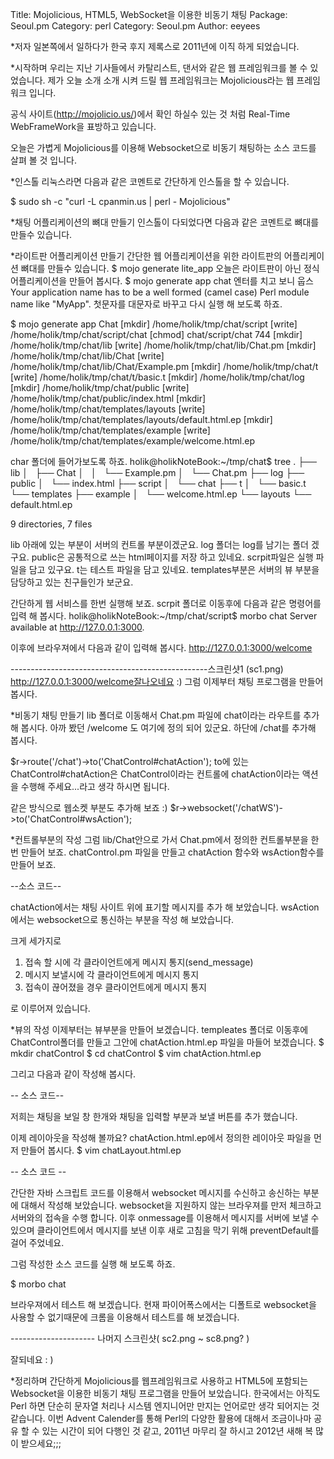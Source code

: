 Title:    Mojolicious, HTML5, WebSocket을 이용한 비동기 채팅
Package:  Seoul.pm
Category: perl
Category: Seoul.pm
Author:   eeyees




*저자
일본쪽에서 일하다가 한국 후지 제록스로 2011년에 이직 하게 되었습니다.

*시작하며
우리는 지난 기사들에서 카탈리스트, 댄서와 같은 웹 프레임워크를 볼 수 있었습니다.
제가 오늘 소개 소개 시켜 드릴 웹 프레임워크는 Mojolicious라는 웹 프레임워크 입니다.

공식 사이트(http://mojolicio.us/)에서 확인 하실수 있는 것 처럼 Real-Time WebFrameWork을 표방하고 있습니다.

오늘은 가볍게 Mojolicious를 이용해 Websocket으로 비동기 채팅하는 소스 코드를 살펴 볼 것 입니다.


*인스톨
리눅스라면 다음과 같은 코멘트로 간단하게 인스톨을 할 수 있습니다.

$ sudo sh -c "curl -L cpanmin.us | perl - Mojolicious"


*채팅 어플리케이션의 뼈대 만들기
인스톨이 다되었다면 다음과 같은 코멘트로 뼈대를 만들수 있습니다.

*라이트판 어플리케이션 만들기
간단한 웹 어플리케이션을 위한 라이트판의 어플리케이션 뼈대를 만들수 있습니다.
$ mojo generate lite_app
오늘은 라이트판이 아닌 정식 어플리케이션을 만들어 봅시다.
$ mojo generate app chat
엔터를 치고 보니 웁스
Your application name has to be a well formed (camel case) Perl module name
like "MyApp".
첫문자를 대문자로 바꾸고 다시 실행 해 보도록 하죠.

$ mojo generate app Chat
  [mkdir] /home/holik/tmp/chat/script
  [write] /home/holik/tmp/chat/script/chat
  [chmod] chat/script/chat 744
  [mkdir] /home/holik/tmp/chat/lib
  [write] /home/holik/tmp/chat/lib/Chat.pm
  [mkdir] /home/holik/tmp/chat/lib/Chat
  [write] /home/holik/tmp/chat/lib/Chat/Example.pm
  [mkdir] /home/holik/tmp/chat/t
  [write] /home/holik/tmp/chat/t/basic.t
  [mkdir] /home/holik/tmp/chat/log
  [mkdir] /home/holik/tmp/chat/public
  [write] /home/holik/tmp/chat/public/index.html
  [mkdir] /home/holik/tmp/chat/templates/layouts
  [write] /home/holik/tmp/chat/templates/layouts/default.html.ep
  [mkdir] /home/holik/tmp/chat/templates/example
  [write] /home/holik/tmp/chat/templates/example/welcome.html.ep


char 폴더에 들어가보도록 하죠.
holik@holikNoteBook:~/tmp/chat$ tree
.
├── lib
│   ├── Chat
│   │   └── Example.pm
│   └── Chat.pm
├── log
├── public
│   └── index.html
├── script
│   └── chat
├── t
│   └── basic.t
└── templates
    ├── example
    │   └── welcome.html.ep
    └── layouts
        └── default.html.ep

9 directories, 7 files

lib 아래에 있는 부분이 서버의 컨트롤 부분이겠군요.
log 폴더는 log를 남기는 폴더 겠구요.
public은 공통적으로 쓰는 html페이지를 저장 하고 있네요.
scrpit파일은 실행 파일을 담고 있구요.
t는 테스트 파일을 담고 있네요.
templates부분은 서버의 뷰 부분을 담당하고 있는 친구들인가 보군요.

간단하게 웹 서비스를 한번 실행해 보죠.
scrpit 폴더로 이동후에 다음과 같은 명령어를 입력 해 봅시다.
holik@holikNoteBook:~/tmp/chat/script$ morbo chat 
Server available at http://127.0.0.1:3000.

이후에 브라우져에서 다음과 같이 입력해 봅시다.
http://127.0.0.1:3000/welcome

-------------------------------------------------스크린샷1 (sc1.png)
http://127.0.0.1:3000/welcome잘나오네요 :)
그럼 이제부터 채팅 프로그램을 만들어 봅시다.

*비동기 채팅 만들기
lib 폴더로 이동해서 Chat.pm 파일에 chat이라는 라우트를 추가 해 봅시다.
아까 봤던 /welcome 도 여기에 정의 되어 있군요.
하단에 /chat를 추가해 봅시다.

$r->route('/chat')->to('ChatControl#chatAction');
to에 있는 ChatControl#chatAction은 ChatControl이라는 컨트롤에 chatAction이라는 액션을 수행해 주세요...라고 생각 하시면 됩니다.

같은 방식으로 웹소켓 부분도 추가해 보죠 :)
$r->websocket('/chatWS')->to('ChatControl#wsAction');

*컨트롤부분의 작성
그럼 lib/Chat안으로 가서 Chat.pm에서 정의한 컨트롤부분을 한번 만들어 보죠.
chatControl.pm 파일을 만들고 chatAction 함수와 wsAction함수를 만들어 보죠.

--소스 코드--

chatAction에서는 채팅 사이트 위에 표기할 메시지를 추가 해 보았습니다.
wsAction에서는 websocket으로 통신하는 부분을 작성 해 보았습니다.

크게 세가지로
1. 접속 할 시에 각 클라이언트에게 메시지 통지(send_message)
2. 메시지 보낼시에 각 클라이언트에게 메시지 통지
3. 접속이 끊어졌을 경우 클라이언트에게 메시지 통지

로 이루어져 있습니다.

*뷰의 작성
이제부터는 뷰부분을 만들어 보겠습니다.
templeates 폴더로 이동후에 ChatControl폴더를 만들고 그안에 chatAction.html.ep 파일을 마들어 보겠습니다.
$ mkdir chatControl
$ cd chatControl
$ vim chatAction.html.ep

그리고 다음과 같이 작성해 봅시다.

-- 소스 코드--

저희는 채팅을 보일 창 한개와 채팅을 입력할 부분과 보낼 버튼를 추가 했습니다.

이제 레이아웃을 작성해 볼까요?
chatAction.html.ep에서 정의한 레이아웃 파일을 먼저 만들어 봅시다.
$ vim chatLayout.html.ep

-- 소스 코드 --

간단한 자바 스크립트 코드를 이용해서 websocket 메시지를 수신하고 송신하는 부분에 대해서 작성해 보았습니다.
websocket을 지원하지 않는 브라우져를 만저 체크하고
서버와의 접속을 수행 합니다.
이후 onmessage를 이용해서 메시지를 서버에 보낼 수 있으며
클라이언트에서 메시지를 보낸 이후 새로 고침을 막기 위해 preventDefault를 걸어 주었네요.

그럼 작성한 소스 코드를 실행 해 보도록 하죠.

$ morbo chat


브라우져에서 테스트 해 보겠습니다.
현재 파이어폭스에서는 디폴트로 websocket을 사용할 수 없기때문에 크롬을 이용해서 테스트를 해 보겠습니다.

--------------------- 나머지 스크린샷( sc2.png ~ sc8.png? )

잘되네요 : )

*정리하며
간단하게 Mojolicious를 웹프레임워크로 사용하고 HTML5에 포함되는 Websocket을 이용한 비동기 채팅 프로그램을 만들어 보았습니다.
한국에서는 아직도 Perl 하면 단순히 문자열 처리나 시스템 엔지니어만 만지는 언어로만 생각 되어지는 것 같습니다.
이번 Advent Calender를 통해 Perl의 다양한 활용에 대해서 조금이나마 공유 할 수 있는 시간이 되어 다행인 것 같고, 2011년 마무리 잘 하시고
2012년 새해 복 많이 받으세요;;;

